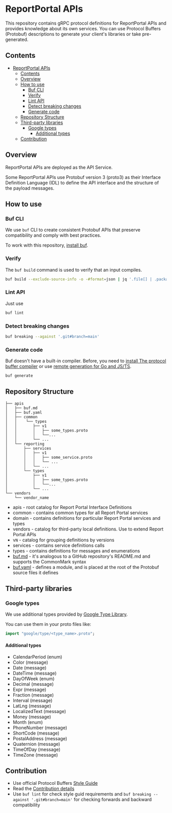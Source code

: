 # ReportPortal APIs

This repository contains gRPC protocol definitions for ReportPortal APIs and provides knowledge
about its own services. You can use Protocol Buffers (Protobuf) descriptions to generate your
client's libraries or take pre-generated.

## Contents

- [ReportPortal APIs](#reportportal-apis)
  - [Contents](#contents)
  - [Overview](#overview)
  - [How to use](#how-to-use)
    - [Buf CLI](#buf-cli)
    - [Verify](#verify)
    - [Lint API](#lint-api)
    - [Detect breaking changes](#detect-breaking-changes)
    - [Generate code](#generate-code)
  - [Repository Structure](#repository-structure)
  - [Third-party libraries](#third-party-libraries)
    - [Google types](#google-types)
      - [Additional types](#additional-types)
  - [Contribution](#contribution)

## Overview

ReportPortal APIs are deployed as the API Service.

Some ReportPortal APIs use Protobuf version 3 (proto3) as their Interface Definition
Language (IDL) to define the API interface and the structure of the payload messages.

## How to use

### Buf CLI

We use `buf` CLI to create consistent Protobuf APIs that preserve compatibility and comply with best practices.

To work with this repository, [install buf](https://docs.buf.build/installation).

### Verify

The `buf build` command is used to verify that an input compiles.

```bash
buf build --exclude-source-info -o -#format=json | jq '.file[] | .package'
```

### Lint API

Just use

```bash
buf lint
```

### Detect breaking changes

```bash
buf breaking --against '.git#branch=main'
```

### Generate code

Buf doesn't have a built-in compiler. Before, you need to
[install The protocol buffer compiler](https://grpc.io/docs/protoc-installation/) or use
[remote generation for Go and JS/TS](https://docs.buf.build/bsr/remote-generation/overview).

```bash
buf generate
```

## Repository Structure

```tree
├── apis
│   ├── buf.md
│   ├── buf.yaml
│   ├── common
│   │    └── types
│   │       ├── v1
│   │       │   ├── some_types.proto
│   │       │   └──...
│   │       └── ...
│   └── reporting
│       ├── services
│       │   ├── v1
│       │   │   ├── some_service.proto
│       │   │   └── ...
│       │   └── ...
│       └── types
│           ├── v1
│           │   ├── some_types.proto
│           │   └──...
│           └── ...
└── vendors
    └── vendor_name

```

* apis - root catalog for Report Portal Interface Definitions
* common - contains common types for all Report Portal services
* domain - contains definitions for particular Report Portal services and types
* vendors - catalog for third-party local definitions. Use to extend Report Portal APIs
* v`N` - catalog for grouping definitions by versions
* services - contains service definitions calls
* types - contains definitions for messages and enumerations
* [buf.md](https://docs.buf.build/bsr/documentation) - it's analogous to a GitHub repository's
README.md and supports the CommonMark syntax
* [buf.yaml](https://docs.buf.build/configuration/v1/buf-yaml) - defines a module, and is placed at
the root of the Protobuf source files it defines

## Third-party libraries

### Google types

We use additional types provided by
[Google Type Library](https://buf.build/googleapis/googleapis/docs/main:google.type).

You can use them in your proto files like:

```proto
import "google/type/<type_name>.proto";
```

#### Additional types

- CalendarPeriod (enum)
- Color (message)
- Date (message)
- DateTime (message)
- DayOfWeek (enum)
- Decimal (message)
- Expr (message)
- Fraction (message)
- Interval (message)
- LatLng (message)
- LocalizedText (message)
- Money (message)
- Month (enum)
- PhoneNumber (message)
- ShortCode (message)
- PostalAddress (message)
- Quaternion (message)
- TimeOfDay (message)
- TimeZone (message)

## Contribution

* Use official Protocol Buffers [Style Guide](https://developers.google.com/protocol-buffers/docs/style)
* Read the [Contribution details](https://github.com/reportportal/reportportal/wiki/Contribution)
* Use `buf lint` for check style guid requirements and `buf breaking --against '.git#branch=main'`
for checking forwards and backward compatibility
